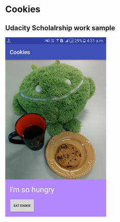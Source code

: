# Cookies
## Udacity Scholalrship work sample
<img src="https://github.com/bipuldevashish/Cookies/blob/master/cookie.png" width=320>
